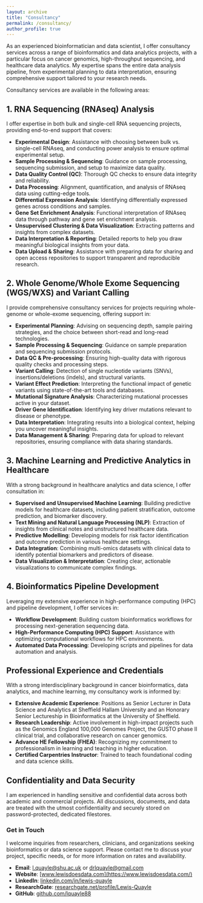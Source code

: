 ```yaml
---
layout: archive
title: "Consultancy"
permalink: /consultancy/
author_profile: true
---
```


As an experienced bioinformatician and data scientist, I offer consultancy services across a range of bioinformatics and data analytics projects, with a particular focus on cancer genomics, high-throughput sequencing, and healthcare data analytics. My expertise spans the entire data analysis pipeline, from experimental planning to data interpretation, ensuring comprehensive support tailored to your research needs.

Consultancy services are available in the following areas:

## **1. RNA Sequencing (RNAseq) Analysis**

I offer expertise in both bulk and single-cell RNA sequencing projects, providing end-to-end support that covers:

- **Experimental Design**: Assistance with choosing between bulk vs. single-cell RNAseq, and conducting power analysis to ensure optimal experimental setup.
- **Sample Processing & Sequencing**: Guidance on sample processing, sequencing submission, and setup to maximize data quality.
- **Data Quality Control (QC)**: Thorough QC checks to ensure data integrity and reliability.
- **Data Processing**: Alignment, quantification, and analysis of RNAseq data using cutting-edge tools.
- **Differential Expression Analysis**: Identifying differentially expressed genes across conditions and samples.
- **Gene Set Enrichment Analysis**: Functional interpretation of RNAseq data through pathway and gene set enrichment analysis.
- **Unsupervised Clustering & Data Visualization**: Extracting patterns and insights from complex datasets.
- **Data Interpretation & Reporting**: Detailed reports to help you draw meaningful biological insights from your data.
- **Data Upload & Sharing**: Assistance with preparing data for sharing and open access repositories to support transparent and reproducible research.

## **2. Whole Genome/Whole Exome Sequencing (WGS/WXS) and Variant Calling**

I provide comprehensive consultancy services for projects requiring whole-genome or whole-exome sequencing, offering support in:

- **Experimental Planning**: Advising on sequencing depth, sample pairing strategies, and the choice between short-read and long-read technologies.
- **Sample Processing & Sequencing**: Guidance on sample preparation and sequencing submission protocols.
- **Data QC & Pre-processing**: Ensuring high-quality data with rigorous quality checks and processing steps.
- **Variant Calling**: Detection of single nucleotide variants (SNVs), insertions/deletions (indels), and structural variants.
- **Variant Effect Prediction**: Interpreting the functional impact of genetic variants using state-of-the-art tools and databases.
- **Mutational Signature Analysis**: Characterizing mutational processes active in your dataset.
- **Driver Gene Identification**: Identifying key driver mutations relevant to disease or phenotype.
- **Data Interpretation**: Integrating results into a biological context, helping you uncover meaningful insights.
- **Data Management & Sharing**: Preparing data for upload to relevant repositories, ensuring compliance with data sharing standards.

## **3. Machine Learning and Predictive Analytics in Healthcare**

With a strong background in healthcare analytics and data science, I offer consultation in:

- **Supervised and Unsupervised Machine Learning**: Building predictive models for healthcare datasets, including patient stratification, outcome prediction, and biomarker discovery.
- **Text Mining and Natural Language Processing (NLP)**: Extraction of insights from clinical notes and unstructured healthcare data.
- **Predictive Modelling**: Developing models for risk factor identification and outcome prediction in various healthcare settings.
- **Data Integration**: Combining multi-omics datasets with clinical data to identify potential biomarkers and predictors of disease.
- **Data Visualization & Interpretation**: Creating clear, actionable visualizations to communicate complex findings.

## **4. Bioinformatics Pipeline Development**

Leveraging my extensive experience in high-performance computing (HPC) and pipeline development, I offer services in:

- **Workflow Development**: Building custom bioinformatics workflows for processing next-generation sequencing data.
- **High-Performance Computing (HPC) Support**: Assistance with optimizing computational workflows for HPC environments.
- **Automated Data Processing**: Developing scripts and pipelines for data automation and analysis.

## **Professional Experience and Credentials**
With a strong interdisciplinary background in cancer bioinformatics, data analytics, and machine learning, my consultancy work is informed by:

- **Extensive Academic Experience**: Positions as Senior Lecturer in Data Science and Analytics at Sheffield Hallam University and an Honorary Senior Lectureship in Bioinformatics at the University of Sheffield.
- **Research Leadership**: Active involvement in high-impact projects such as the Genomics England 100,000 Genomes Project, the GUSTO phase II clinical trial, and collaborative research on cancer genomics.
- **Advance HE Fellowship (FHEA)**: Recognizing my commitment to professionalism in learning and teaching in higher education.
- **Certified Carpentries Instructor**: Trained to teach foundational coding and data science skills.

## **Confidentiality and Data Security**
I am experienced in handling sensitive and confidential data across both academic and commercial projects. All discussions, documents, and data are treated with the utmost confidentiality and securely stored on password-protected, dedicated filestores.

### **Get in Touch**
I welcome inquiries from researchers, clinicians, and organizations seeking bioinformatics or data science support. Please contact me to discuss your project, specific needs, or for more information on rates and availability.

- **Email**: [l.quayle@shu.ac.uk](mailto:l.quayle@shu.ac.uk) or [drlquayle@gmail.com](mailto:drlquayle@gmail.com)
- **Website**: [www.lewisdoesdata.com](https://www.lewisdoesdata.com/)
- **LinkedIn**: [linkedin.com/in/lewis-quayle](https://www.linkedin.com/in/lewis-quayle)
- **ResearchGate**: [researchgate.net/profile/Lewis-Quayle](https://www.researchgate.net/profile/Lewis-Quayle)
- **GitHub**: [github.com/lquayle88](https://github.com/lquayle88)